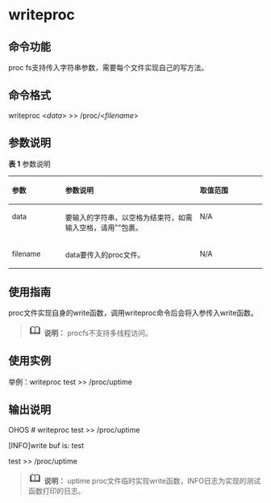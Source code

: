 # writeproc<a name="ZH-CN_TOPIC_0000001053240965"></a>

## 命令功能<a name="section366714216619"></a>

proc fs支持传入字符串参数，需要每个文件实现自己的写方法。

## 命令格式<a name="section8833164614615"></a>

writeproc <_data_\>  \>\>  /proc/<_filename_\>

## 参数说明<a name="section12809111019453"></a>

**表 1**  参数说明

<a name="table438mcpsimp"></a>
<table><thead align="left"><tr id="row444mcpsimp"><th class="cellrowborder" valign="top" width="21.000000000000004%" id="mcps1.2.4.1.1"><p id="p446mcpsimp"><a name="p446mcpsimp"></a><a name="p446mcpsimp"></a>参数</p>
</th>
<th class="cellrowborder" valign="top" width="52.970000000000006%" id="mcps1.2.4.1.2"><p id="p448mcpsimp"><a name="p448mcpsimp"></a><a name="p448mcpsimp"></a>参数说明</p>
</th>
<th class="cellrowborder" valign="top" width="26.030000000000005%" id="mcps1.2.4.1.3"><p id="p450mcpsimp"><a name="p450mcpsimp"></a><a name="p450mcpsimp"></a>取值范围</p>
</th>
</tr>
</thead>
<tbody><tr id="row451mcpsimp"><td class="cellrowborder" valign="top" width="21.000000000000004%" headers="mcps1.2.4.1.1 "><p id="p2500105121818"><a name="p2500105121818"></a><a name="p2500105121818"></a>data</p>
</td>
<td class="cellrowborder" valign="top" width="52.970000000000006%" headers="mcps1.2.4.1.2 "><p id="p1149945111817"><a name="p1149945111817"></a><a name="p1149945111817"></a>要输入的字符串，以空格为结束符，如需输入空格，请用""包裹。</p>
</td>
<td class="cellrowborder" valign="top" width="26.030000000000005%" headers="mcps1.2.4.1.3 "><p id="p749810571812"><a name="p749810571812"></a><a name="p749810571812"></a>N/A</p>
</td>
</tr>
<tr id="row155978258237"><td class="cellrowborder" valign="top" width="21.000000000000004%" headers="mcps1.2.4.1.1 "><p id="p195983258238"><a name="p195983258238"></a><a name="p195983258238"></a>filename</p>
</td>
<td class="cellrowborder" valign="top" width="52.970000000000006%" headers="mcps1.2.4.1.2 "><p id="p25985252238"><a name="p25985252238"></a><a name="p25985252238"></a>data要传入的proc文件。</p>
</td>
<td class="cellrowborder" valign="top" width="26.030000000000005%" headers="mcps1.2.4.1.3 "><p id="p10598425112312"><a name="p10598425112312"></a><a name="p10598425112312"></a>N/A</p>
</td>
</tr>
</tbody>
</table>

## 使用指南<a name="section15935131220717"></a>

proc文件实现自身的write函数，调用writeproc命令后会将入参传入write函数。

>![](public_sys-resources/icon-note.gif) **说明：** 
>procfs不支持多线程访问。

## 使用实例<a name="section79281818476"></a>

举例：writeproc test \>\> /proc/uptime

## 输出说明<a name="section12742311179"></a>

OHOS \# writeproc test \>\> /proc/uptime

\[INFO\]write buf is: test

test \>\> /proc/uptime

>![](public_sys-resources/icon-note.gif) **说明：** 
>uptime proc文件临时实现write函数，INFO日志为实现的测试函数打印的日志。

